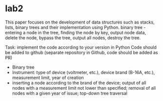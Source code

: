 # lab2

This paper focuses on the development of data structures such as stacks, lists, binary trees and their implementation using Python.
binary tree - entering a node in the tree, finding the node by key, output node data, delete the node, bypass the tree, output all nodes, destroy the tree.

Task:
implement the code according to your version in Python
Code should be added to github (separate repository in Github, code should be added as PR)


- Binary tree
- Instrument:
  type of device (voltmeter, etc.),
  device brand (B-16A, etc.),
  measurement limit,
  year of creation
- inserting a node according to the brand of the device;
  output of all nodes with a measurement limit not lower than specified;
  removal of all nodes with a given year of issue;
  top-down tree traversal